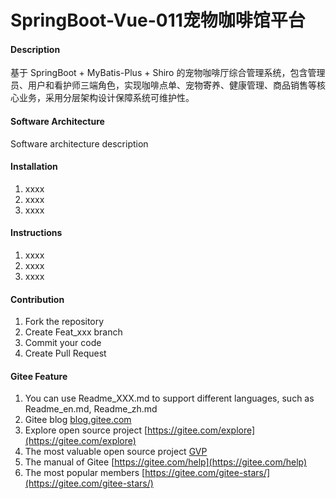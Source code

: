 # SpringBoot-Vue-011宠物咖啡馆平台

#### Description
基于 SpringBoot + MyBatis-Plus + Shiro 的宠物咖啡厅综合管理系统，包含管理员、用户和看护师三端角色，实现咖啡点单、宠物寄养、健康管理、商品销售等核心业务，采用分层架构设计保障系统可维护性。

#### Software Architecture
Software architecture description

#### Installation

1.  xxxx
2.  xxxx
3.  xxxx

#### Instructions

1.  xxxx
2.  xxxx
3.  xxxx

#### Contribution

1.  Fork the repository
2.  Create Feat_xxx branch
3.  Commit your code
4.  Create Pull Request


#### Gitee Feature

1.  You can use Readme\_XXX.md to support different languages, such as Readme\_en.md, Readme\_zh.md
2.  Gitee blog [blog.gitee.com](https://blog.gitee.com)
3.  Explore open source project [https://gitee.com/explore](https://gitee.com/explore)
4.  The most valuable open source project [GVP](https://gitee.com/gvp)
5.  The manual of Gitee [https://gitee.com/help](https://gitee.com/help)
6.  The most popular members  [https://gitee.com/gitee-stars/](https://gitee.com/gitee-stars/)

